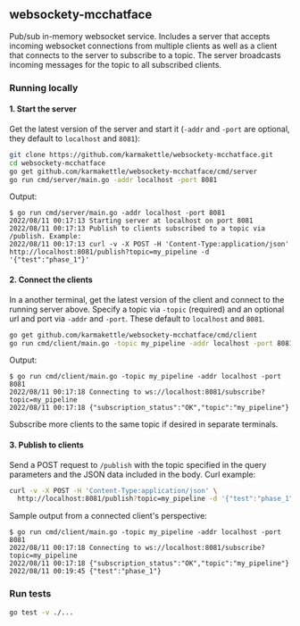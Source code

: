 ## websockety-mcchatface

Pub/sub in-memory websocket service. Includes a server that accepts incoming websocket connections from multiple clients as well as a client that connects to the server to subscribe to a topic. The server broadcasts incoming messages for the topic to all subscribed clients.

### Running locally

#### 1. Start the server

Get the latest version of the server and start it (`-addr` and `-port` are optional, they default to `localhost` and `8081`):

```bash
git clone https://github.com/karmakettle/websockety-mcchatface.git
cd websockety-mcchatface
go get github.com/karmakettle/websockety-mcchatface/cmd/server
go run cmd/server/main.go -addr localhost -port 8081
```

Output:
```
$ go run cmd/server/main.go -addr localhost -port 8081
2022/08/11 00:17:13 Starting server at localhost on port 8081
2022/08/11 00:17:13 Publish to clients subscribed to a topic via /publish. Example:
2022/08/11 00:17:13 curl -v -X POST -H 'Content-Type:application/json' http://localhost:8081/publish?topic=my_pipeline -d '{"test":"phase_1"}'
```

#### 2. Connect the clients

In a another terminal, get the latest version of the client and connect to the running server above. Specify a topic via `-topic` (required) and an optional url and port via `-addr` and `-port`. These default to `localhost` and `8081`.

```bash
go get github.com/karmakettle/websockety-mcchatface/cmd/client
go run cmd/client/main.go -topic my_pipeline -addr localhost -port 8081
```

Output:
```
$ go run cmd/client/main.go -topic my_pipeline -addr localhost -port 8081
2022/08/11 00:17:18 Connecting to ws://localhost:8081/subscribe?topic=my_pipeline
2022/08/11 00:17:18 {"subscription_status":"OK","topic":"my_pipeline"}
```

Subscribe more clients to the same topic if desired in separate terminals.

#### 3. Publish to clients

Send a POST request to `/publish` with the topic specified in the query parameters and the JSON data included in the body. Curl example:

```bash
curl -v -X POST -H 'Content-Type:application/json' \
  http://localhost:8081/publish?topic=my_pipeline -d '{"test":"phase_1"}'
```

Sample output from a connected client's perspective:
```
$ go run cmd/client/main.go -topic my_pipeline -addr localhost -port 8081
2022/08/11 00:17:18 Connecting to ws://localhost:8081/subscribe?topic=my_pipeline
2022/08/11 00:17:18 {"subscription_status":"OK","topic":"my_pipeline"}
2022/08/11 00:19:45 {"test":"phase_1"}
```

### Run tests

```bash
go test -v ./...
```
